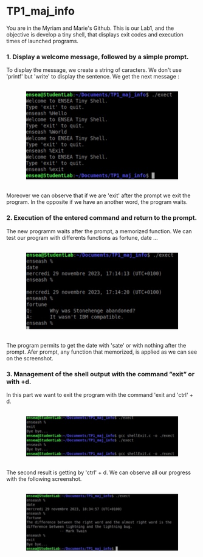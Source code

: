 # TP1_maj_info

  
You are in the Myriam and Marie's Github. This is our Lab1, and the objective is develop a tiny shell, that displays exit codes and execution times of launched programs.

<div>

### 1. Display a welcome message, followed by a simple prompt.

To display the message, we create a string of caracters. We don't use 'printf' but 'write' to display the sentence.
We get the next message :

<div align="center">
<br>
<img src="Images/exercice1v2.jpeg" width="400"> </br>
</br> 
</div>

Moreover we can observe that if we are 'exit' after the prompt we exit the program. In the opposite if we have an another word, the program waits.

### 2. Execution of the entered command and return to the prompt.

The new programm waits after the prompt, a memorized function. We can test our program with differents functions as fortune, date ...

<div align="center">
<br>
<img src="Images/exercice2.jpeg" width="400"> </br>
</br> 
</div>

The program permits to get the date with 'sate' or with nothing after the prompt. Afer prompt, any function that memorized, is applied as we can see on the screenshot.

### 3. Management of the shell output with the command ”exit” or with <ctrl>+d.

In this part we want to exit the program with the command 'exit and 'ctrl' + d.

<div align="center">
<br>
<img src="Images/exercice3.jpeg" width="400"> </br>
</br> 
</div>

The second result is getting by 'ctrl' + d. We can observe all our progress with the following screenshot.

<div align="center">
<br>
<img src="Images/exercice3v2.jpeg" width="400"> </br>
</br> 
</div>




